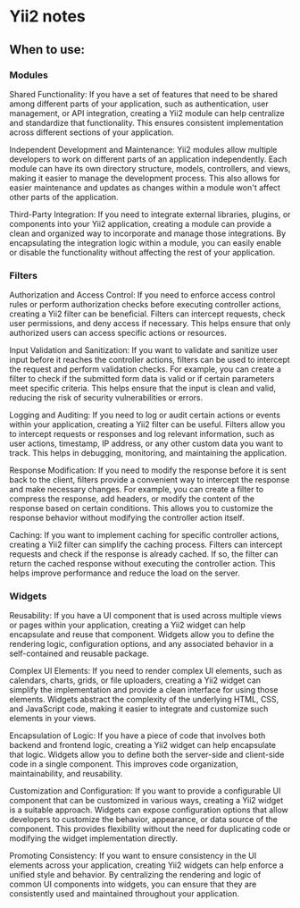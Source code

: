 # Yii2 notes

## When to use:

### Modules

Shared Functionality: If you have a set of features that need to be shared among different parts of your application, such as authentication, user management, or API integration, creating a Yii2 module can help centralize and standardize that functionality. This ensures consistent implementation across different sections of your application.

Independent Development and Maintenance: Yii2 modules allow multiple developers to work on different parts of an application independently. Each module can have its own directory structure, models, controllers, and views, making it easier to manage the development process. This also allows for easier maintenance and updates as changes within a module won't affect other parts of the application.

Third-Party Integration: If you need to integrate external libraries, plugins, or components into your Yii2 application, creating a module can provide a clean and organized way to incorporate and manage those integrations. By encapsulating the integration logic within a module, you can easily enable or disable the functionality without affecting the rest of your application.

### Filters

Authorization and Access Control: If you need to enforce access control rules or perform authorization checks before executing controller actions, creating a Yii2 filter can be beneficial. Filters can intercept requests, check user permissions, and deny access if necessary. This helps ensure that only authorized users can access specific actions or resources.

Input Validation and Sanitization: If you want to validate and sanitize user input before it reaches the controller actions, filters can be used to intercept the request and perform validation checks. For example, you can create a filter to check if the submitted form data is valid or if certain parameters meet specific criteria. This helps ensure that the input is clean and valid, reducing the risk of security vulnerabilities or errors.

Logging and Auditing: If you need to log or audit certain actions or events within your application, creating a Yii2 filter can be useful. Filters allow you to intercept requests or responses and log relevant information, such as user actions, timestamp, IP address, or any other custom data you want to track. This helps in debugging, monitoring, and maintaining the application.

Response Modification: If you need to modify the response before it is sent back to the client, filters provide a convenient way to intercept the response and make necessary changes. For example, you can create a filter to compress the response, add headers, or modify the content of the response based on certain conditions. This allows you to customize the response behavior without modifying the controller action itself.

Caching: If you want to implement caching for specific controller actions, creating a Yii2 filter can simplify the caching process. Filters can intercept requests and check if the response is already cached. If so, the filter can return the cached response without executing the controller action. This helps improve performance and reduce the load on the server.

### Widgets

Reusability: If you have a UI component that is used across multiple views or pages within your application, creating a Yii2 widget can help encapsulate and reuse that component. Widgets allow you to define the rendering logic, configuration options, and any associated behavior in a self-contained and reusable package.

Complex UI Elements: If you need to render complex UI elements, such as calendars, charts, grids, or file uploaders, creating a Yii2 widget can simplify the implementation and provide a clean interface for using those elements. Widgets abstract the complexity of the underlying HTML, CSS, and JavaScript code, making it easier to integrate and customize such elements in your views.

Encapsulation of Logic: If you have a piece of code that involves both backend and frontend logic, creating a Yii2 widget can help encapsulate that logic. Widgets allow you to define both the server-side and client-side code in a single component. This improves code organization, maintainability, and reusability.

Customization and Configuration: If you want to provide a configurable UI component that can be customized in various ways, creating a Yii2 widget is a suitable approach. Widgets can expose configuration options that allow developers to customize the behavior, appearance, or data source of the component. This provides flexibility without the need for duplicating code or modifying the widget implementation directly.

Promoting Consistency: If you want to ensure consistency in the UI elements across your application, creating Yii2 widgets can help enforce a unified style and behavior. By centralizing the rendering and logic of common UI components into widgets, you can ensure that they are consistently used and maintained throughout your application.

